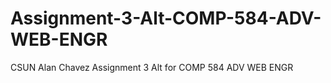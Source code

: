 # Assignment-3-Alt-COMP-584-ADV-WEB-ENGR
CSUN Alan Chavez Assignment 3 Alt for COMP 584 ADV WEB ENGR
